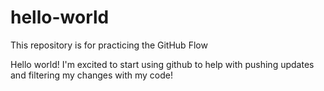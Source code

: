 # hello-world
This repository is for practicing the GitHub Flow

Hello world! I'm excited to start using github to help with pushing updates and filtering my changes with my code!
